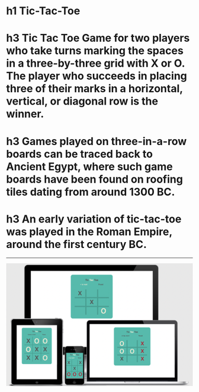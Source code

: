 # h1 Tic-Tac-Toe

# h3 Tic Tac Toe Game for two players who take turns marking the spaces in a three-by-three grid with X or O. The player who succeeds in placing three of their marks in a horizontal, vertical, or diagonal row is the winner.

# h3 Games played on three-in-a-row boards can be traced back to Ancient Egypt, where such game boards have been found on roofing tiles dating from around 1300 BC.
# h3 An early variation of tic-tac-toe was played in the Roman Empire, around the first century BC. 
---

![responsive design](https://github.com/Flow-matic/Tic-Tac-Toe/blob/main/assets/images/responsive%20design.png?raw=true) 